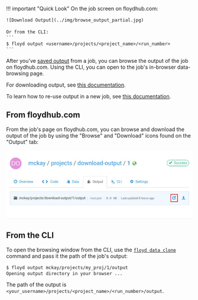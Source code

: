 !!! important "Quick Look"
    On the job screen on floydhub.com:

    ![Download Output](../img/browse_output_partial.jpg)

    Or from the CLI:
    ```
    $ floyd output <username>/projects/<project_name>/<run_number>
    ```

After you've [saved output](data/storing_output) from a job, you can browse the
output of the job on floydhub.com. Using the CLI, you can open to the job's
in-browser data-browsing page.

For downloading output, see [this documentation](browse_output).

To learn how to re-use output in a new job, see [this
documentation](reusing_output).

## From floydhub.com
From the job's page on floydhub.com, you can browse and download the output of
the job by using the "Browse" and "Download" icons found on the "Output" tab:

![Download Output](../img/browse_output_full.jpg)

## From the CLI
To open the browsing window from the CLI, use the
[`floyd data clone`](../commands/data) command and pass it the path of the
job's output:

```
$ floyd output mckay/projects/my_proj/1/output
Opening output directory in your browser ...
```

The path of the output is `<your_username>/projects/<project_name>/<run_number>/output`.

